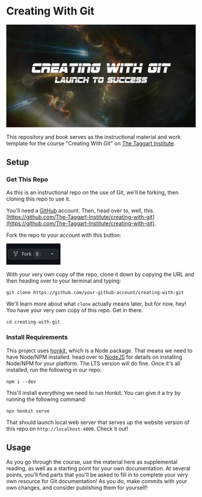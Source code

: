 # Creating With Git

![Banner](/img/cwg_banner.png)

This repository and book serves as the instructional material and work template for the course "Creating With Git" on [The Taggart Institute](https://taggartinstitute.org).

## Setup

### Get This Repo

As this is an instructional repo on the use of Git, we'll be forking, then cloning this repo to use it.

You'll need a [GitHub](https://github.com) account. Then, head over to, well, this. [https://github.com/The-Taggart-Institute/creating-with-git](https://github.com/The-Taggart-Institute/creating-with-git). 

Fork the repo to your account with this button: 

![GitHub Fork](/img/fork.png)

With your very own copy of the repo, clone it down by copying the URL and then heading over to your terminal and typing:

```shell
git clone https://github.com/your-github-account/creating-with-git
```

We'll learn more about what `clone` actually means later, but for now, hey! You have your very own copy of this repo. Get in there.

```shell
cd creating-with-git
```

### Install Requirements

This project uses [honkit](https://github.com/honkit/honkit), which is a Node package. That means we need to have Node/NPM installed. head over to [NodeJS](https://nodejs.org/en/) for details on installing Node/NPM for your platform. The LTS version will do fine. Once it's all installed, run the following in our repo:

```shell
npm i --dev
```

This'll install everything we need to run Honkit. You can give it a try by running the following command:

```
npx honkit serve
```

That should launch local web server that serves up the website version of this repo on `http://localhost:4000`. Check it out!

## Usage

As you go through the course, use the material here as supplemental reading, as well as a starting point for your own documentation. At several points, you'll find parts that you'll be asked to fill in to complete your very own resource for Git documentation! As you do, make commits with your own changes, and consider publishing them for yourself!
